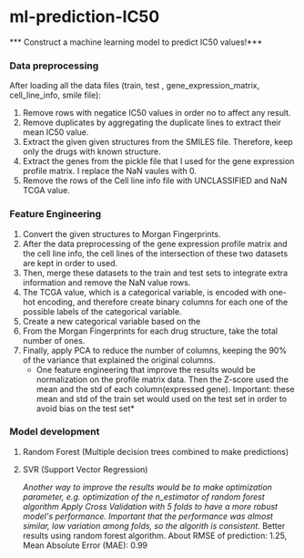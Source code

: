 # ml-prediction-IC50

*** Construct a machine learning model to predict IC50 values!***

### Data preprocessing
After loading all the data files (train, test , gene_expression_matrix, cell_line_info, smile file):
1. Remove rows with negatice IC50 values in order no to affect any result.
2. Remove duplicates by aggregating the duplicate lines to extract their mean IC50 value.
3. Extract the given given structures from the SMILES file. Therefore, keep only the drugs with known structure.
4. Extract the genes from the pickle file that I used for the gene expression profile matrix. I replace the NaN vaules with 0.
5. Remove the rows of the Cell line info file with UNCLASSIFIED and NaN TCGA value.

### Feature Engineering
1. Convert the given structures to Morgan Fingerprints.
2. After the data preprocessing of the gene expression profile matrix and the cell line info, the cell lines of the intersection of these two datasets are kept in order to used.
3. Then, merge these datasets to the train and test sets to integrate extra information and remove the NaN value rows.
4. The TCGA value, which is a categorical variable, is encoded with one-hot encoding, and therefore create binary columns for each one of the possible labels of the categorical variable.
5. Create a new categorical variable based on the
6. From the Morgan Fingerprints for each drug structure, take the total number of ones.
7. Finally, apply PCA to reduce the number of columns, keeping the 90% of the variance that explained the original columns.
   * One feature engineering that improve the results would be normalization on the profile matrix data. Then the Z-score used the mean and the std of each column(expressed gene). Important: these mean and std of the train set would used on the test set in order to avoid bias on the test set* 

### Model development
1. Random Forest (Multiple decision trees combined to make predictions)
2. SVR (Support Vector Regression)
   
   *Another way to improve the results would be to make optimization parameter, e.g. optimization of the n_estimator of random forest algorithm*
   *Apply Cross Validation with 5 folds to have a more robust model's performance. Important that the performance was almost similar, low variation among folds, so the algorith is consistent.*
   Better results using random forest algorithm.
   About RMSE of  prediction: 1.25, Mean Absolute Error (MAE): 0.99







